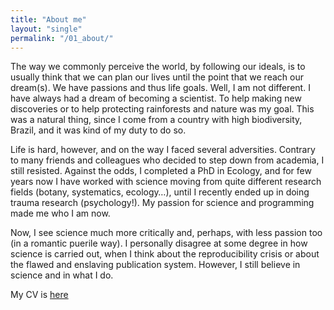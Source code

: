 ```yaml
---
title: "About me"
layout: "single"
permalink: "/01_about/"
---
```


The way we commonly perceive the world, by following our ideals, is to usually think that we can plan our lives until the point that we reach our dream(s). We have passions and thus life goals. Well, I am not different. I have always had a dream of becoming a scientist. To help making new discoveries or to help protecting rainforests and nature was my goal. This was a natural thing, since I come from a country with high biodiversity, Brazil, and it was kind of my duty to do so. 

Life is hard, however, and on the way I faced several adversities. Contrary to many friends and colleagues who decided to step down from academia, I still resisted. Against the odds, I completed a PhD in Ecology, and for few years now I have worked with science moving from quite different research fields (botany, systematics, ecology…), until I recently ended up in doing trauma research (psychology!). My passion for science and programming made me who I am now.

Now, I see science much more critically and, perhaps, with less passion too (in a romantic puerile way). I personally disagree at some degree in how science is carried out, when I think about the reproducibility crisis or about the flawed and enslaving publication system. However, I still believe in science and in what I do.

My CV is [here](https://github.com/samuel-carleial/samuel-carleial.github.io/blob/master/assets/documents/cv_carleial_2019_1.nophoto.pdf)
